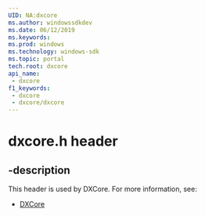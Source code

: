 ```yaml
---
UID: NA:dxcore
ms.author: windowssdkdev
ms.date: 06/12/2019
ms.keywords: 
ms.prod: windows
ms.technology: windows-sdk
ms.topic: portal
tech.root: dxcore
api_name:
 - dxcore
f1_keywords:
 - dxcore
 - dxcore/dxcore
---
```


# dxcore.h header


## -description

This header is used by DXCore. For more information, see:

- [DXCore](../_dxcore)


